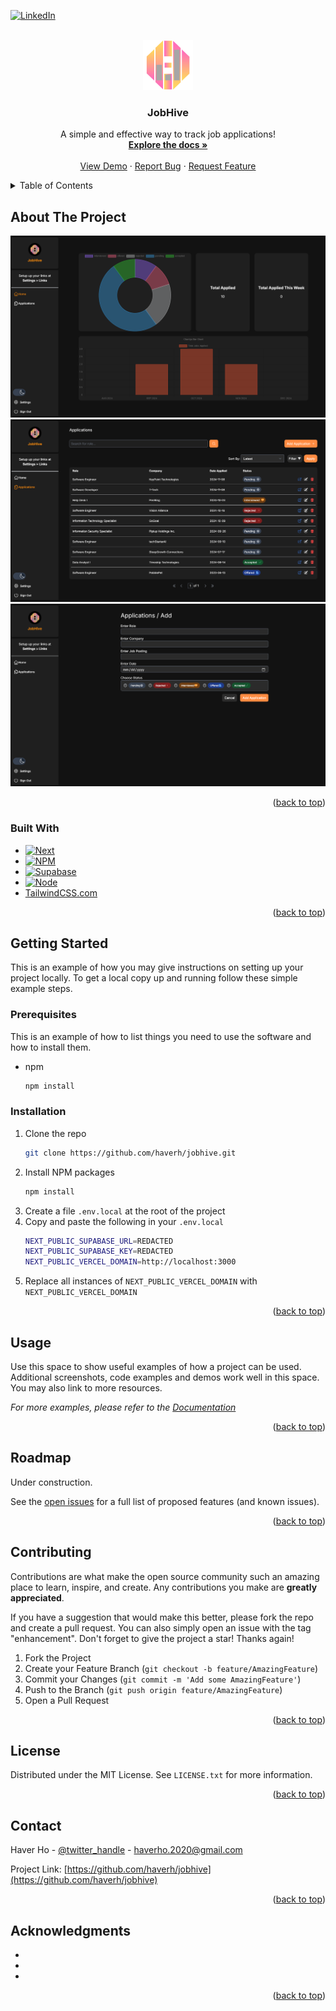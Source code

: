 <!-- Improved compatibility of back to top link: See: https://github.com/othneildrew/Best-README-Template/pull/73 -->
<a name="readme-top"></a>
<!--
*** Thanks for checking out the Best-README-Template. If you have a suggestion
*** that would make this better, please fork the repo and create a pull request
*** or simply open an issue with the tag "enhancement".
*** Don't forget to give the project a star!
*** Thanks again! Now go create something AMAZING! :D
-->



<!-- PROJECT SHIELDS -->
<!--
*** I'm using markdown "reference style" links for readability.
*** Reference links are enclosed in brackets [ ] instead of parentheses ( ).
*** See the bottom of this document for the declaration of the reference variables
*** for contributors-url, forks-url, etc. This is an optional, concise syntax you may use.
*** https://www.markdownguide.org/basic-syntax/#reference-style-links
-->
<!-- [![Contributors][contributors-shield]][contributors-url]
[![Forks][forks-shield]][forks-url]
[![Stargazers][stars-shield]][stars-url]
[![Issues][issues-shield]][issues-url]
[![MIT License][license-shield]][license-url] -->
[![LinkedIn][linkedin-shield]][linkedin-url]



<!-- PROJECT LOGO -->
<br />
<div align="center">
  <a href="https://github.com/haverh/jobhive">
    <img src="images/jobhive-logo.png" alt="Logo" width="80" height="80">
  </a>

<h3 align="center">JobHive</h3>

  <p align="center">
   A simple and effective way to track job applications!
    <br />
    <a href="https://github.com/haverh/jobhive"><strong>Explore the docs »</strong></a>
    <br />
    <br />
    <a href="https://github.com/haverh/jobhive">View Demo</a>
    ·
    <a href="https://github.com/haverh/jobhive/issues/new?labels=bug&template=bug-report---.md">Report Bug</a>
    ·
    <a href="https://github.com/haverh/jobhive/issues/new?labels=enhancement&template=feature-request---.md">Request Feature</a>
  </p>
</div>



<!-- TABLE OF CONTENTS -->
<details>
  <summary>Table of Contents</summary>
  <ol>
    <li>
      <a href="#about-the-project">About The Project</a>
      <ul>
        <li><a href="#built-with">Built With</a></li>
      </ul>
    </li>
    <li>
      <a href="#getting-started">Getting Started</a>
      <ul>
        <li><a href="#prerequisites">Prerequisites</a></li>
        <li><a href="#installation">Installation</a></li>
      </ul>
    </li>
    <li><a href="#usage">Usage</a></li>
    <li><a href="#roadmap">Roadmap</a></li>
    <li><a href="#contributing">Contributing</a></li>
    <li><a href="#license">License</a></li>
    <li><a href="#contact">Contact</a></li>
    <li><a href="#acknowledgments">Acknowledgments</a></li>
  </ol>
</details>



<!-- ABOUT THE PROJECT -->
## About The Project

[![Jobhive Hub Dashboard][product-dashboard-screenshot]](jobhive-eta.vercel.app)
[![Jobhive Hub Entries][product-entries-screenshot]](jobhive-eta.vercel.app)
[![Jobhive Hub Create][product-add-screenshot]](jobhive-eta.vercel.app)

<p align="right">(<a href="#readme-top">back to top</a>)</p>



### Built With

* [![Next][Next.js]][Next-url]
* [![NPM][Npmjs.com]][Npm-url]
* [![Supabase][Supabase.com]][Supabase-url]
* [![Node][Node.js]][Node-url]
* [TailwindCSS.com][Tailwindcss-url]

<p align="right">(<a href="#readme-top">back to top</a>)</p>



<!-- GETTING STARTED -->
## Getting Started

This is an example of how you may give instructions on setting up your project locally.
To get a local copy up and running follow these simple example steps.

### Prerequisites

This is an example of how to list things you need to use the software and how to install them.
* npm
  ```sh
  npm install
  ```

### Installation

1. Clone the repo
   ```sh
   git clone https://github.com/haverh/jobhive.git
   ```
2. Install NPM packages
   ```sh
   npm install
   ```
3. Create a file `.env.local` at the root of the project
4. Copy and paste the following in your `.env.local`
   ```sh
   NEXT_PUBLIC_SUPABASE_URL=REDACTED
   NEXT_PUBLIC_SUPABASE_KEY=REDACTED
   NEXT_PUBLIC_VERCEL_DOMAIN=http://localhost:3000
   ```
5. Replace all instances of `NEXT_PUBLIC_VERCEL_DOMAIN` with `NEXT_PUBLIC_VERCEL_DOMAIN`

<p align="right">(<a href="#readme-top">back to top</a>)</p>



<!-- USAGE EXAMPLES -->
## Usage

Use this space to show useful examples of how a project can be used. Additional screenshots, code examples and demos work well in this space. You may also link to more resources.

_For more examples, please refer to the [Documentation](https://example.com)_

<p align="right">(<a href="#readme-top">back to top</a>)</p>



<!-- ROADMAP -->
## Roadmap
Under construction.
<!-- - [ ] Feature 1
- [ ] Feature 2
- [ ] Feature 3
    - [ ] Nested Feature -->

See the [open issues](https://github.com/haverh/jobhive/issues) for a full list of proposed features (and known issues).

<p align="right">(<a href="#readme-top">back to top</a>)</p>



<!-- CONTRIBUTING -->
## Contributing

Contributions are what make the open source community such an amazing place to learn, inspire, and create. Any contributions you make are **greatly appreciated**.

If you have a suggestion that would make this better, please fork the repo and create a pull request. You can also simply open an issue with the tag "enhancement".
Don't forget to give the project a star! Thanks again!

1. Fork the Project
2. Create your Feature Branch (`git checkout -b feature/AmazingFeature`)
3. Commit your Changes (`git commit -m 'Add some AmazingFeature'`)
4. Push to the Branch (`git push origin feature/AmazingFeature`)
5. Open a Pull Request

<p align="right">(<a href="#readme-top">back to top</a>)</p>



<!-- LICENSE -->
## License

Distributed under the MIT License. See `LICENSE.txt` for more information.

<p align="right">(<a href="#readme-top">back to top</a>)</p>



<!-- CONTACT -->
## Contact

Haver Ho - [@twitter_handle](https://twitter.com/twitter_handle) - haverho.2020@gmail.com

Project Link: [https://github.com/haverh/jobhive](https://github.com/haverh/jobhive)

<p align="right">(<a href="#readme-top">back to top</a>)</p>



<!-- ACKNOWLEDGMENTS -->
## Acknowledgments

* []()
* []()
* []()

<p align="right">(<a href="#readme-top">back to top</a>)</p>



<!-- MARKDOWN LINKS & IMAGES -->
<!-- https://www.markdownguide.org/basic-syntax/#reference-style-links -->
[contributors-shield]: https://img.shields.io/github/contributors/haverh/jobhive.svg?style=for-the-badge
[contributors-url]: https://github.com/haverh/jobhive/graphs/contributors
[forks-shield]: https://img.shields.io/github/forks/haverh/jobhive.svg?style=for-the-badge
[forks-url]: https://github.com/haverh/jobhive/network/members
[stars-shield]: https://img.shields.io/github/stars/haverh/jobhive.svg?style=for-the-badge
[stars-url]: https://github.com/haverh/jobhive/stargazers
[issues-shield]: https://img.shields.io/github/issues/haverh/jobhive.svg?style=for-the-badge
[issues-url]: https://github.com/haverh/jobhive/issues
[license-shield]: https://img.shields.io/github/license/haverh/jobhive.svg?style=for-the-badge
[license-url]: https://github.com/haverh/jobhive/blob/master/LICENSE.txt
[linkedin-shield]: https://img.shields.io/badge/-LinkedIn-black.svg?style=for-the-badge&logo=linkedin&colorB=555
[linkedin-url]: https://linkedin.com/in/haverho
[product-dashboard-screenshot]: images/jobhive.png
[product-entries-screenshot]: images/jobhive-entries.png
[product-add-screenshot]: images/jobhive-add.png
[Next.js]: https://img.shields.io/badge/next.js-000000?style=for-the-badge&logo=nextdotjs&logoColor=white
[Next-url]: https://nextjs.org/
[React.js]: https://img.shields.io/badge/React-20232A?style=for-the-badge&logo=react&logoColor=61DAFB
[React-url]: https://reactjs.org/
[Vue.js]: https://img.shields.io/badge/Vue.js-35495E?style=for-the-badge&logo=vuedotjs&logoColor=4FC08D
[Vue-url]: https://vuejs.org/
[Angular.io]: https://img.shields.io/badge/Angular-DD0031?style=for-the-badge&logo=angular&logoColor=white
[Angular-url]: https://angular.io/
[Svelte.dev]: https://img.shields.io/badge/Svelte-4A4A55?style=for-the-badge&logo=svelte&logoColor=FF3E00
[Svelte-url]: https://svelte.dev/
[Laravel.com]: https://img.shields.io/badge/Laravel-FF2D20?style=for-the-badge&logo=laravel&logoColor=white
[Laravel-url]: https://laravel.com
[Bootstrap.com]: https://img.shields.io/badge/Bootstrap-563D7C?style=for-the-badge&logo=bootstrap&logoColor=white
[Bootstrap-url]: https://getbootstrap.com
[JQuery.com]: https://img.shields.io/badge/jQuery-0769AD?style=for-the-badge&logo=jquery&logoColor=white
[JQuery-url]: https://jquery.com 
[Npmjs.com]: https://img.shields.io/badge/npm-DC2D35?style=for-the-badge&logo=npm&logoColor=white
[Npm-url]: https://www.npmjs.com
[Supabase.com]: https://img.shields.io/badge/supabase-1C1C1C?style=for-the-badge&logo=supabase&logoColor=3CCF90
[Supabase-url]: https://supabase.com
[Node.js]: https://img.shields.io/badge/nodejs-1C1C1C?style=for-the-badge&logo=node.js&logoColor=63B447
[Node-url]: https://nodejs.org/en
[TailwindCSS.com]: https://img.shields.io/badge/Tailwind%20CSS-1C1C1C?style=for-the-badge&logo=tailwindcss&logoColor=38B2AC
[Tailwindcss-url]: https://tailwindcss.com/

